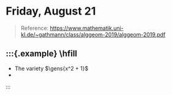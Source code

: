 # Friday, August 21

> Reference: <https://www.mathematik.uni-kl.de/~gathmann/class/alggeom-2019/alggeom-2019.pdf>

:::{.example}
\hfill
- 
- The variety $\gens{x^2 + 1}$
- 
:::

